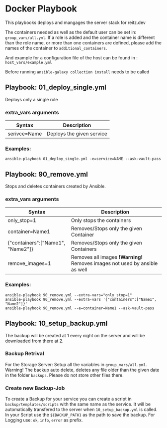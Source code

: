 # Docker Playbook

This playbooks deploys and mangages the server stack for reitz.dev

The containers needed as well as the default user can be set in: `group_vars/all.yml`.
If a role is added and the container name is different than the role name, or more than one containers are defined, please add the names of the container to `additional_containers`.

And example for a configuration file of the host can be found in : `host_vars/example.yml`

Before running `ansible-galaxy collection install` needs to be called

## Playbook: 01_deploy_single.yml

Deploys only a single role

### extra_vars arguments 
| Syntax      | Description |
| ----------- | ----------- |
| serivce=Name   | Deploys the given service |


### Examples: 
`ansible-playbook 01_deploy_single.yml -e=service=NAME --ask-vault-pass`

## Playbook: 90_remove.yml

Stops and deletes containers created by Ansible.

### extra_vars arguments 
| Syntax      | Description |
| ----------- | ----------- |
| only_stop=1       | Only stops the containers |
| container=Name1   | Removes/Stops only the given Container |
| {"containers":["Name1", "Name2"]}   | Removes/Stops only the given Containers |
| remove_images=1   | Removes all images **!Warning!** Removes images not used by ansible as well |


### Examples: 
`ansible-playbook 90_remove.yml --extra-vars="only_stop=1"` \
`ansible-playbook 90_remove.yml --extra-vars '{"containers":["Name1", "Name2"]}'` \
`ansible-playbook 90_remove.yml --e=container=Name1 --ask-vault-pass`


## Playbook: 10_setup_backup.yml

The backup will be created at 1 every night on the server and will be downloaded from there at 2.

### Backup Retrival

For the Storage Server: Setup all the variables in `group_vars/all.yml`. Warning! The backup auto delete, deletes any file older than the given date in the folder `backups`. Please do not store other files there.

### Create new Backup-Job

To create a Backup for your service you can create a script in `backup/templates/scripts` with the same name as the service. It will be automatically transfered to the server when `10_setup_backup.yml` is called. In your Script use the `${BACKUP_PATH}` as the path to save the backup. For Logging use: `ok`, `info`, `error` as prefix.